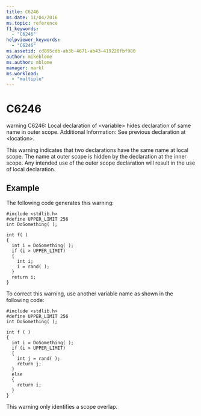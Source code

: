 ```yaml
---
title: C6246
ms.date: 11/04/2016
ms.topic: reference
f1_keywords:
  - "C6246"
helpviewer_keywords:
  - "C6246"
ms.assetid: cd895cdb-ab3b-4671-ab43-419228fbf980
author: mikeblome
ms.author: mblome
manager: markl
ms.workload:
  - "multiple"
---
```

# C6246
warning C6246: Local declaration of \<variable> hides declaration of same name in outer scope. Additional Information: See previous declaration at \<location>.

 This warning indicates that two declarations have the same name at local scope. The name at outer scope is hidden by the declaration at the inner scope. Any intended use of the outer scope declaration will result in the use of local declaration.

## Example
 The following code generates this warning:

```
#include <stdlib.h>
#define UPPER_LIMIT 256
int DoSomething( );

int f( )
{
  int i = DoSomething( );
  if (i > UPPER_LIMIT)
  {
    int i;
    i = rand( );
  }
  return i;
}
```

 To correct this warning, use another variable name as shown in the following code:

```
#include <stdlib.h>
#define UPPER_LIMIT 256
int DoSomething( );

int f ( )
{
  int i = DoSomething( );
  if (i > UPPER_LIMIT)
  {
    int j = rand( );
    return j;
  }
  else
  {
    return i;
  }
}
```

 This warning only identifies a scope overlap.
